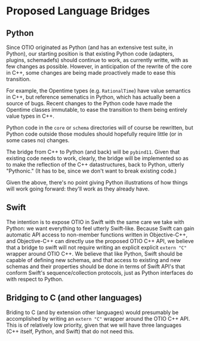 # Proposed Language Bridges

## Python

Since OTIO originated as Python (and has an extensive test suite, in Python), our starting position
is that existing Python code (adapters, plugins, schemadefs) should continue to work, as currently
writte, with as few changes as possible. However, in anticipation of the rewrite of the core in C++,
some changes are being made proactively made to ease this transition.

For example, the Opentime types (e.g. ``RationalTime``) have
value semantics in C++, but reference semenatics in Python, which has actually been a source
of bugs.  Recent changes to the Python code have made the Opentime classes immutable, to ease
the transition to them being entirely value types in C++.

Python code in the `core` or `schema` directories will of course be rewritten, but Python code
outside those modules should hopefully require little (or in some cases no) changes.

The bridge from C++ to Python (and back) will be `pybind11`.  Given that existing code needs to work,
clearly, the bridge will be implemented so as to make the reflection of the C++ datastructures, back
to Python, utterly "Pythonic."  (It has to be, since we don't want to break existing code.)

Given the above, there's no point giving Python illustrations of how things will work going forward: they'll
work as they already have.

## Swift

The intention is to expose OTIO in Swift with the same care we take with Python: we want everything
to feel utterly Swift-like.  Because Swift can gain automatic API access to non-member
functions written in Objective-C++, and Objective-C++ can directly use the proposed OTIO C++ API,
we believe that a bridge to swift will not require writing
an explicit explicit `extern "C"` wrapper around OTIO C++.
We believe that like Python, Swift should be capable of defining new schemas,
and that access to existing and new schemas and their properties should
be done in terms of Swift API's that conform Swift's sequence/collection protocols,
just as Python interfaces do with respect to Python.

## Bridging to C (and other languages)

Briding to C (and by extension other languages) would presumably be accomplished
by writing an `extern "C"` wrapper around the OTIO C++ API.  This is of relatively
low priority, given that we will have three languages (C++ itself, Python, and Swift) that
do not need this.



